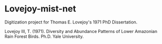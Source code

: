 # Lovejoy-mist-net 
Digitization project for Thomas E. Lovejoy's 1971 PhD Dissertation.

Lovejoy III, T. (1971). Diversity and Abundance Patterns of Lower Amazonian Rain Forest Birds. Ph.D. Yale University.
